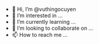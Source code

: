 - 👋 Hi, I’m @vuthingocuyen
- 👀 I’m interested in ...
- 🌱 I’m currently learning ...
- 💞️ I’m looking to collaborate on ...
- 📫 How to reach me ...

<!---
vuthingocuyen/vuthingocuyen is a ✨ special ✨ repository because its `README.md` (this file) appears on your GitHub profile.
You can click the Preview link to take a look at your changes.
--->
